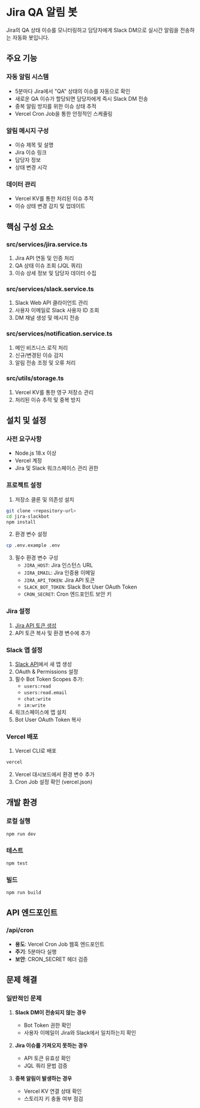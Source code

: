 # Jira QA 알림 봇

Jira의 QA 상태 이슈를 모니터링하고 담당자에게 Slack DM으로 실시간 알림을 전송하는 자동화 봇입니다.

## 주요 기능

### 자동 알림 시스템
- 5분마다 Jira에서 "QA" 상태의 이슈를 자동으로 확인
- 새로운 QA 이슈가 할당되면 담당자에게 즉시 Slack DM 전송
- 중복 알림 방지를 위한 이슈 상태 추적
- Vercel Cron Job을 통한 안정적인 스케줄링

### 알림 메시지 구성
- 이슈 제목 및 설명
- Jira 이슈 링크
- 담당자 정보
- 상태 변경 시각

### 데이터 관리
- Vercel KV를 통한 처리된 이슈 추적
- 이슈 상태 변경 감지 및 업데이트

## 핵심 구성 요소

### src/services/jira.service.ts
1. Jira API 연동 및 인증 처리
2. QA 상태 이슈 조회 (JQL 쿼리)
3. 이슈 상세 정보 및 담당자 데이터 수집

### src/services/slack.service.ts
1. Slack Web API 클라이언트 관리
2. 사용자 이메일로 Slack 사용자 ID 조회
3. DM 채널 생성 및 메시지 전송

### src/services/notification.service.ts
1. 메인 비즈니스 로직 처리
2. 신규/변경된 이슈 감지
3. 알림 전송 조정 및 오류 처리

### src/utils/storage.ts
1. Vercel KV를 통한 영구 저장소 관리
2. 처리된 이슈 추적 및 중복 방지

## 설치 및 설정

### 사전 요구사항
- Node.js 18.x 이상
- Vercel 계정
- Jira 및 Slack 워크스페이스 관리 권한

### 프로젝트 설정
1. 저장소 클론 및 의존성 설치
```bash
git clone <repository-url>
cd jira-slackbot
npm install
```

2. 환경 변수 설정
```bash
cp .env.example .env
```

3. 필수 환경 변수 구성
   - `JIRA_HOST`: Jira 인스턴스 URL
   - `JIRA_EMAIL`: Jira 인증용 이메일
   - `JIRA_API_TOKEN`: Jira API 토큰
   - `SLACK_BOT_TOKEN`: Slack Bot User OAuth Token
   - `CRON_SECRET`: Cron 엔드포인트 보안 키

### Jira 설정
1. [Jira API 토큰 생성](https://id.atlassian.com/manage-profile/security/api-tokens)
2. API 토큰 복사 및 환경 변수에 추가

### Slack 앱 설정
1. [Slack API](https://api.slack.com/apps)에서 새 앱 생성
2. OAuth & Permissions 설정
3. 필수 Bot Token Scopes 추가:
   - `users:read`
   - `users:read.email`
   - `chat:write`
   - `im:write`
4. 워크스페이스에 앱 설치
5. Bot User OAuth Token 복사

### Vercel 배포
1. Vercel CLI로 배포
```bash
vercel
```

2. Vercel 대시보드에서 환경 변수 추가
3. Cron Job 설정 확인 (vercel.json)

## 개발 환경

### 로컬 실행
```bash
npm run dev
```

### 테스트
```bash
npm test
```

### 빌드
```bash
npm run build
```

## API 엔드포인트

### /api/cron
- **용도**: Vercel Cron Job 웹훅 엔드포인트
- **주기**: 5분마다 실행
- **보안**: CRON_SECRET 헤더 검증

## 문제 해결

### 일반적인 문제
1. **Slack DM이 전송되지 않는 경우**
   - Bot Token 권한 확인
   - 사용자 이메일이 Jira와 Slack에서 일치하는지 확인

2. **Jira 이슈를 가져오지 못하는 경우**
   - API 토큰 유효성 확인
   - JQL 쿼리 문법 검증

3. **중복 알림이 발생하는 경우**
   - Vercel KV 연결 상태 확인
   - 스토리지 키 충돌 여부 점검